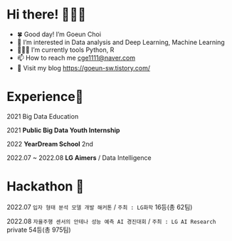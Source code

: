 # Hi there! 🙋🏻‍♀️
 - 🍀 Good day! I’m Goeun Choi 
 - 👀 I’m interested in Data analysis and Deep Learning, Machine Learning 
 - 👩🏻‍💻 I’m currently tools Python, R  
 - 📫 How to reach me cge1111@naver.com 
 - 🐻 Visit my blog https://goeun-sw.tistory.com/ 



# Experience🏫 #
 2021 Big Data Education 
 
 2021 **Public Big Data Youth Internship** 
 
 2022 **YearDream School** 2nd
 
 2022.07 ~ 2022.08 **LG Aimers** / Data Intelligence 
 
 
# Hackathon 🎯

2022.07 ``입자 형태 분석 모델 개발 해커톤`` / ``주최 : LG화학`` 16등(총 62팀)

2022.08  ``자율주행 센서의 안테나 성능 예측 AI 경진대회`` / ``주최 : LG AI Research`` private 54등(총 975팀)
